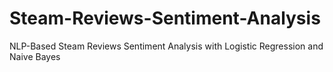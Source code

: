 # Steam-Reviews-Sentiment-Analysis
NLP-Based Steam Reviews Sentiment Analysis with Logistic Regression and Naive Bayes
